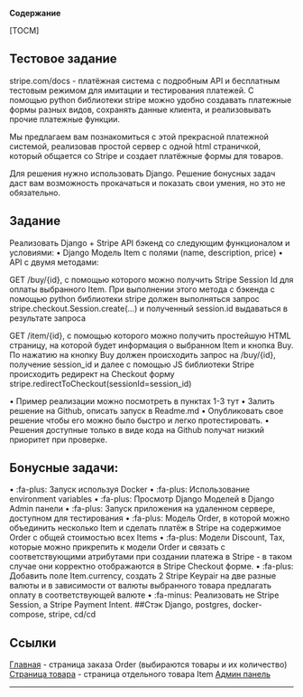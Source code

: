**Содержание**

[TOCM]


## Тестовое задание

<p>stripe.com/docs - платёжная система с подробным API и бесплатным тестовым режимом для имитации и тестирования платежей. С помощью python библиотеки stripe можно удобно создавать платежные формы разных видов, сохранять данные клиента, и реализовывать прочие платежные функции. 
<p>Мы предлагаем вам познакомиться с этой прекрасной платежной системой, реализовав простой сервер с одной html страничкой, который общается со Stripe и создает платёжные формы для товаров.
<p>Для решения нужно использовать Django. Решение бонусных задач даст вам возможность прокачаться и показать свои умения, но это не обязательно. 

## Задание
Реализовать Django + Stripe API бэкенд со следующим функционалом и условиями:
•	Django Модель Item с полями (name, description, price) 
•	API с двумя методами:
<p>GET /buy/{id}, c помощью которого можно получить Stripe Session Id для оплаты выбранного Item. При выполнении этого метода c бэкенда с помощью python библиотеки stripe должен выполняться запрос stripe.checkout.Session.create(...) и полученный session.id выдаваться в результате запроса
<p>GET /item/{id}, c помощью которого можно получить простейшую HTML страницу, на которой будет информация о выбранном Item и кнопка Buy. По нажатию на кнопку Buy должен происходить запрос на /buy/{id}, получение session_id и далее  с помощью JS библиотеки Stripe происходить редирект на Checkout форму stripe.redirectToCheckout(sessionId=session_id)

•	Пример реализации можно посмотреть в пунктах 1-3 тут
•	Залить решение на Github, описать запуск в Readme.md
•	Опубликовать свое решение чтобы его можно было быстро и легко протестировать. 
•	Решения доступные только в виде кода на Github получат низкий приоритет при проверке.

## Бонусные задачи: 
•	:fa-plus: Запуск используя Docker 
•	:fa-plus: Использование environment variables
•	:fa-plus: Просмотр Django Моделей в Django Admin панели
•	:fa-plus: Запуск приложения на удаленном сервере, доступном для тестирования
•	:fa-plus: Модель Order, в которой можно объединить несколько Item и сделать платёж в Stripe на содержимое Order c общей стоимостью всех Items
•	:fa-plus: Модели Discount, Tax, которые можно прикрепить к модели Order и связать с соответствующими атрибутами при создании платежа в Stripe - в таком случае они корректно отображаются в Stripe Checkout форме. 
•	:fa-plus: Добавить поле Item.currency, создать 2 Stripe Keypair на две разные валюты и в зависимости от валюты выбранного товара предлагать оплату в соответствующей валюте
•	:fa-minus: Реализовать не Stripe Session, а Stripe Payment Intent.
##Стэк
Django, 
postgres, 
docker-compose, 
stripe,
cd/cd

## Ссылки
[Главная](http://saqartvel.store) - страница заказа Order (выбираются товары и их количество)
[Страница товара](https://saqartvel.store/item/1/) - страница отдельного товара Item
[Админ панель](https://saqartvel.store/admin/)

-------------

